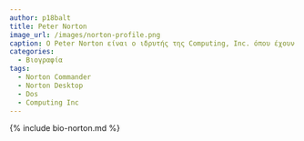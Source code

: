 ```yaml
---
author: p18balt
title: Peter Norton
image_url: /images/norton-profile.png
caption: Ο Peter Norton είναι ο ιδρυτής της Computing, Inc. όπου έχουν αναπτυχθεί από αυτήν λογισμικά όπως το Norton Utilities, Norton Commander, Dos.
categories:
  - Βιογραφία 
tags:
  - Norton Commander
  - Norton Desktop
  - Dos
  - Computing Inc
---
```


{% include bio-norton.md %}
